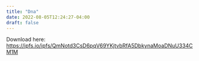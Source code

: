 ```yaml
---
title: "Dna"
date: 2022-08-05T12:24:27-04:00
draft: false
---
```


Download here: https://ipfs.io/ipfs/QmNotd3CsD6pqV69YKjtvbRfA5DbkynaMoaDNuU334CM1M
